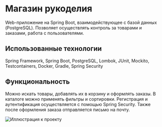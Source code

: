 # Магазин рукоделия

Web-приложение на Spring Boot, взаимодействующее с базой данных (PostgreSQL). Позволяет осуществлять контроль за товарами и заказами, работа с пользователями. 

## Использованные технологии

Spring Framework, Spring Boot, PostgreSQL, Lombok, JUnit, Mockito, Testcontainers, Docker, Gradle, Spring Security

## Функциональность
Можно искать товары, добавлять их в корзину и оформлять заказы. В каталоге можно применять фильтры и сортировки.
Регистрация и аутентификация осуществляется с помощью Spring Security. Также после оформления заказа отправляется письмо на почту.

![Иллюстрация к проекту](https://github.com/hdemoyasosiska/hand_made_store/raw/tree/main/image.png)
